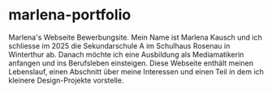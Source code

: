 # marlena-portfolio
Marlena's Webseite Bewerbungsite. Mein Name ist Marlena Kausch und ich schliesse im 2025 die Sekundarschule A im Schulhaus Rosenau in Winterthur ab. Danach möchte ich eine Ausbildung als Mediamatikerin anfangen und ins Berufsleben einsteigen. Diese Webseite enthält meinen Lebenslauf, einen Abschnitt über meine Interessen und einen Teil in dem ich kleinere Design-Projekte vorstelle.
